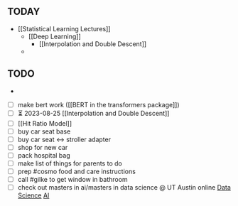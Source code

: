 
## TODAY
- [[Statistical Learning Lectures]]
	- [[Deep Learning]]
		- [[Interpolation and Double Descent]]
	- 

## TODO

-
- [ ] make bert work ([[BERT in the transformers package]])
- [ ] ⏳ 2023-08-25 [[Interpolation and Double Descent]]
- [ ] [[Hit Ratio Model]]
- [ ] buy car seat base
- [ ] buy car seat <-> stroller adapter
- [ ] shop for new car
- [ ] pack hospital bag
- [ ] make list of things for parents to do
- [ ] prep #cosmo food and care instructions
- [ ] call #gilke to get window in bathroom
- [ ] check out masters in ai/masters in data science @ UT Austin online
        [Data Science](https://cdso.utexas.edu/msds)
        [AI](https://cdso.utexas.edu/msai)